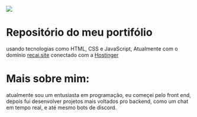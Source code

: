 
<img src="https://i.postimg.cc/13bFPT8q/ferb.gif"> <h1>Repositório do meu portifólio</h1>
usando tecnologias como HTML, CSS e JavaScript, Atualmente com o domínio <a href="https://recai.site" target="_blank">recai.site</a> conectado com a <a href="https://hostinger.com" target="_blank">Hostinger</a>

<h1>Mais sobre mim:</h1>
atualmente sou um entusiasta em programação, eu começei pelo front end, depois fui desenvolver projetos mais voltados pro backend, como um chat em tempo real, e até mesmo bots de discord.

